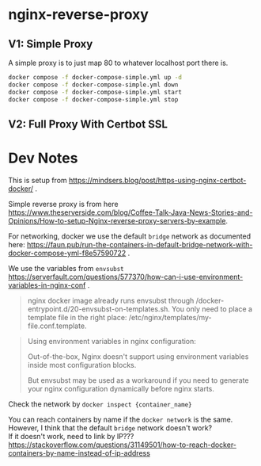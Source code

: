 # nginx-reverse-proxy

## V1: Simple Proxy

A simple proxy is to just map 80 to whatever localhost port there is. 

```bash
docker compose -f docker-compose-simple.yml up -d
docker compose -f docker-compose-simple.yml down
docker compose -f docker-compose-simple.yml start
docker compose -f docker-compose-simple.yml stop
```

## V2: Full Proxy With Certbot SSL



# Dev Notes

This is setup from https://mindsers.blog/post/https-using-nginx-certbot-docker/ .

Simple reverse proxy is from here https://www.theserverside.com/blog/Coffee-Talk-Java-News-Stories-and-Opinions/How-to-setup-Nginx-reverse-proxy-servers-by-example.


For networking, docker we use the default `bridge` network as documented here: https://faun.pub/run-the-containers-in-default-bridge-network-with-docker-compose-yml-f8e57590722 .

We use the variables from `envsubst` https://serverfault.com/questions/577370/how-can-i-use-environment-variables-in-nginx-conf . 

>nginx docker image already runs envsubst through /docker-entrypoint.d/20-envsubst-on-templates.sh. You only need to place a template file in the right place: /etc/nginx/templates/my-file.conf.template.

>Using environment variables in nginx configuration:
>
>Out-of-the-box, Nginx doesn't support using environment variables inside most configuration blocks.
>
>But envsubst may be used as a workaround if you need to generate your nginx configuration dynamically before nginx starts.

Check the network by `docker inspect {container_name}`

You can reach containers by name if the `docker network` is the same. However, I think that the default `bridge` network doesn't work?   
  If it doesn't work, need to link by IP???
 https://stackoverflow.com/questions/31149501/how-to-reach-docker-containers-by-name-instead-of-ip-address
